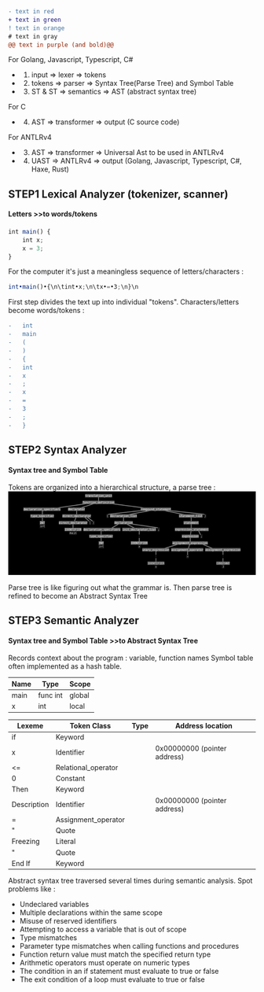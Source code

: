 ```diff
- text in red
+ text in green
! text in orange
# text in gray
@@ text in purple (and bold)@@
```

For Golang, Javascript, Typescript, C#
 -   1. input   => lexer       => tokens
 -   2. tokens  => parser      => Syntax Tree(Parse Tree) and Symbol Table
 -   3. ST & ST => semantics   => AST (abstract syntax tree)
 
For C
 -   4. AST    => transformer => output (C source code)
 
For ANTLRv4 
 -   3. AST    => transformer => Universal Ast to be used in ANTLRv4
 -   4. UAST   => ANTLRv4     => output (Golang, Javascript, Typescript, C#, Haxe, Rust)


## STEP1 Lexical Analyzer (tokenizer, scanner)
#### Letters >>to words/tokens

```javascript
int main() {
    int x;
    x = 3;
}
```

For the computer it's just a meaningless sequence of letters/characters :
```javascript
int•main()•{\n\tint•x;\n\tx•=•3;\n}\n
```

First step divides the text up into individual "tokens".
Characters/letters become words/tokens :

```diff
-   int
-   main
-   (
-   )
-   {
-   int
-   x
-   ;
-   x
-   =
-   3
-   ;
-   }
```


## STEP2 Syntax Analyzer
#### Syntax tree and Symbol Table

Tokens are organized into a hierarchical structure, a parse tree :
![parsetree](parsetree.png)


Parse tree is like figuring out what the grammar is.
Then parse tree is refined to become an Abstract Syntax Tree


## STEP3 Semantic Analyzer
#### Syntax tree and Symbol Table >>to Abstract Syntax Tree

Records context about the program : variable, function names
Symbol table often implemented as a hash table.

 Name | Type     | Scope
------|----------|------
main  | func int | global
x     | int      | local

 Lexeme     | Token Class         | Type | Address location
------------|---------------------|------|-----------------
if          | Keyword             |      |
x           | Identifier          |      | 0x00000000 (pointer address)
<=          | Relational_operator |      |
0           | Constant            |      |
Then        | Keyword             |      |
Description | Identifier          |      | 0x00000000 (pointer address)
=           | Assignment_operator |      |
"           | Quote               |      |
Freezing    | Literal             |      |
"           | Quote               |      |
End If      | Keyword             |      |

Abstract syntax tree traversed several times during semantic analysis.
Spot problems like :
- Undeclared variables
- Multiple declarations within the same scope
- Misuse of reserved identifiers
- Attempting to access a variable that is out of scope
- Type mismatches
- Parameter type mismatches when calling functions and procedures
- Function return value must match the specified return type
- Arithmetic operators must operate on numeric types
- The condition in an if statement must evaluate to true or false
- The exit condition of a loop must evaluate to true or false

